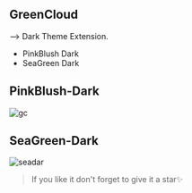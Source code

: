 ## GreenCloud

--> Dark Theme Extension.

- PinkBlush Dark
- SeaGreen Dark

## PinkBlush-Dark

![gc](https://user-images.githubusercontent.com/75125943/122522230-59986080-d033-11eb-8588-d89751b35efe.PNG)

## SeaGreen-Dark

![seadar](https://user-images.githubusercontent.com/75125943/122670377-71ace300-d1df-11eb-8628-02e32e0e4274.PNG)

> If you like it don't forget to give it a star✨
